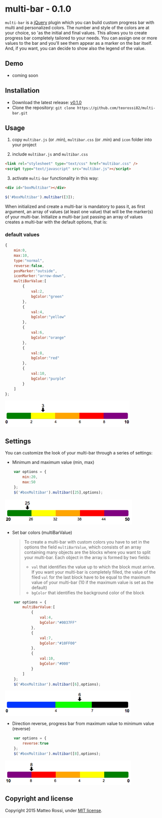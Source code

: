 # multi-bar - 0.1.0

`multi-bar` is a [jQuery](http://jquery.com) plugin which you can build custom progress bar with multi and personalized colors. The number and style of the colors are at your choice, so 'as the initial and final values. This allows you to create progress bar completely tailored to your needs. You can assign one or more values to the bar and you'll see them appear as a marker on the bar itself. And, if you want, you can decide to show also the legend of the value.


## Demo

* coming soon


## Installation

* Download the latest release: [v0.1.0](https://github.com/teorossi82/multi-bar/archive/master.zip)
* Clone the repository: `git clone https://github.com/teorossi82/multi-bar.git`


## Usage

1. copy `multibar.js` (or .min), `multibar.css` (or .min) and `icon` folder into your project

2. include `multibar.js` and `multibar.css`

```html
<link rel="stylesheet" type="text/css" href="multibar.css" />
<script type="text/javascript" src="multibar.js"></script>
```

3. activate `multi-bar` functionality in this way:

```html
<div id="boxMultibar"></div>
```
```javascript
$('#boxMultibar').multibar([3]);
```
When initialized and create a multi-bar is mandatory to pass it, as first argument, an array of values (at least one value) that will be the marker(s) of your multi-bar.
Initialize a multi-bar just passing an array of values creates a multi-bar with the default options, that is:

### default values
```javascript
{
    min:0,
    max:10,
    type:"normal",
    reverse:false,
    posMarker:"outside",
    iconMarker:"arrow-down",
    multiBarValue:[
        {
            val:2,
            bgColor:"green"
        },
        {
            val:4,
            bgColor:"yellow"
        },
        {
            val:6,
            bgColor:"orange"
        },
        {
            val:8,
            bgColor:"red"
        },
        {
            val:10,
            bgColor:"purple"
        }
    ]
};
```
![Alt text](/demo/single_marker.png "Bar with single marker and default options")


## Settings
You can customize the look of your multi-bar through a series of settings:

- Minimum and maximum value (min, max)
```javascript
    var options = {
        min:20,
        max:50
    };
    $('#boxMultibar').multibar([25],options);
```
![Alt text](/demo/options_minMax.png "Bar with single marker and options: min and max")

- Set bar colors (multiBarValue)

    > To create a multi-bar with custom colors you have to set in the options the field `multiBarValue`, which consists of an array containing many objects are the blocks where you want to split your multi-bar. Each object in the array is formed by two fields:
    > * `val` that identifies the value up to which the block must arrive. If you want your multi-bar is completely filled, the value of the filed `val` for the last block have to be equal to the maximum value of your multi-bar (10 if the maximum value is set as the default)
    > * `bgColor` that identifies the background color of the block
        
```javascript
    var options = {
        multiBarValue:[
            {
                val:4,
                bgColor:"#0037FF"
            },
            {
                val:7,
                bgColor:"#10FF00"
            },
            {
                val:10,
                bgColor:"#000"
            }
        ]
    };
    $('#boxMultibar').multibar([6],options);
```
![Alt text](/demo/options_customBarColors.png "Bar with single marker and options: multiBarValue")

- Direction reverse, progress bar from maximum value to minimum value (reverse)
```javascript
    var options = {
        reverse:true
    };
    $('#boxMultibar').multibar([8],options);
```
![Alt text](/demo/options_reverse.png "Bar with single marker and options: reverse")

## Copyright and license

Copyright 2015 Matteo Rossi, under [MIT license](https://github.com/teorossi82/multi-bar/blob/master/LICENSE.md).